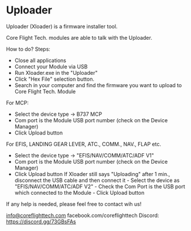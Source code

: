 # Uploader

Uploader (Xloader) is a firmware installer tool.

Core Flight Tech. modules are able to talk with the Uploader.

How to do? 
Steps:
- Close all applications
- Connect your Module via USB
- Run Xloader.exe in the "Uploader"
- Click "Hex File" selection button.
- Search in your computer and find the firmware you want to upload to Core Flight Tech. Module

For MCP: 
  - Select the device type -> B737 MCP
  - Com port is the Module USB port number (check on the Device Manager)
  - Click Upload button

For EFIS, LANDING GEAR LEVER, ATC., COMM., NAV., FLAP etc.
  - Select the device type -> "EFIS/NAV/COMM/ATC/ADF V1"
  - Com port is the Module USB port number (check on the Device Manager)
  - Click Upload button
	If Xloader still says "Uploading" after 1 min., disconnect the USB cable and then connect it
		- Select the device as "EFIS/NAV/COMM/ATC/ADF V2"
		- Check the Com Port is the USB port which connected to the Module
		- Click Upload button
    
If any help is needed, please feel free to contact wih us!

info@coreflighttech.com
facebook.com/coreflighttech
Discord: https://discord.gg/73GBsFAs
